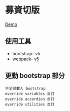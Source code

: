 # 募資切版

[Demo](https://barrylinx.github.io/bs5_webpack/dist/main.html)

## 使用工具


* bootstrap- v5
* webpack- v5

## 更動 bootstrap 部分

```
不全部載入 bootstrap
override variables 自訂
override accordion 自訂
override utilities 自訂
```